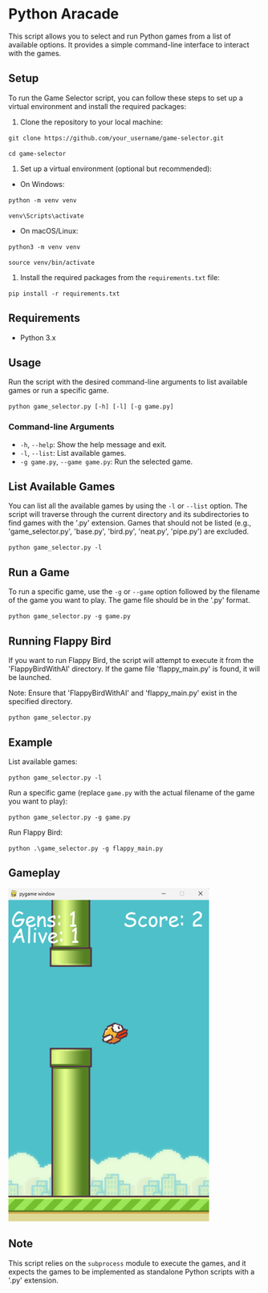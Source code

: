 # Python Aracade

This script allows you to select and run Python games from a list of available options. It provides a simple command-line interface to interact with the games.

## Setup

To run the Game Selector script, you can follow these steps to set up a virtual environment and install the required packages:

1.  Clone the repository to your local machine:

`git clone https://github.com/your_username/game-selector.git`

`cd game-selector`

1.  Set up a virtual environment (optional but recommended):

- On Windows:

`python -m venv venv`

`venv\Scripts\activate`

- On macOS/Linux:

`python3 -m venv venv`

`source venv/bin/activate`

1.  Install the required packages from the `requirements.txt` file:

`pip install -r requirements.txt`

## Requirements

- Python 3.x

## Usage

Run the script with the desired command-line arguments to list available games or run a specific game.

`python game_selector.py [-h] [-l] [-g game.py]`

### Command-line Arguments

- `-h`, `--help`: Show the help message and exit.
- `-l`, `--list`: List available games.
- `-g game.py`, `--game game.py`: Run the selected game.

## List Available Games

You can list all the available games by using the `-l` or `--list` option. The script will traverse through the current directory and its subdirectories to find games with the '.py' extension. Games that should not be listed (e.g., 'game_selector.py', 'base.py', 'bird.py', 'neat.py', 'pipe.py') are excluded.

`python game_selector.py -l`

## Run a Game

To run a specific game, use the `-g` or `--game` option followed by the filename of the game you want to play. The game file should be in the '.py' format.

`python game_selector.py -g game.py`

## Running Flappy Bird

If you want to run Flappy Bird, the script will attempt to execute it from the 'FlappyBirdWithAI' directory. If the game file 'flappy_main.py' is found, it will be launched.

Note: Ensure that 'FlappyBirdWithAI' and 'flappy_main.py' exist in the specified directory.

`python game_selector.py`

## Example

List available games:

`python game_selector.py -l`

Run a specific game (replace `game.py` with the actual filename of the game you want to play):

`python game_selector.py -g game.py`

Run Flappy Bird:

`python .\game_selector.py -g flappy_main.py`

## Gameplay

<img src="flappy-gameplay.png" alt="flappy-gameplay" width=400px />

## Note

This script relies on the `subprocess` module to execute the games, and it expects the games to be implemented as standalone Python scripts with a '.py' extension.
